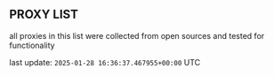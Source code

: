 ## PROXY LIST

all proxies in this list were collected from open sources and tested for functionality

last update: `2025-01-28 16:36:37.467955+00:00` UTC